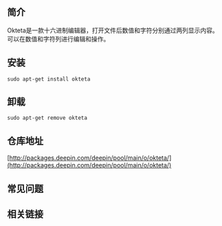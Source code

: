 ## 简介

Okteta是一款十六进制编辑器，打开文件后数值和字符分别通过两列显示内容。可以在数值和字符列进行编辑和操作。

## 安装

`sudo apt-get install okteta`

## 卸载

`sudo apt-get remove okteta`

## 仓库地址

[http://packages.deepin.com/deepin/pool/main/o/okteta/](http://packages.deepin.com/deepin/pool/main/o/okteta/)


## 常见问题


## 相关链接